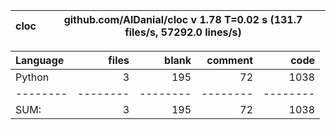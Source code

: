 cloc|github.com/AlDanial/cloc v 1.78  T=0.02 s (131.7 files/s, 57292.0 lines/s)
--- | ---

Language|files|blank|comment|code
:-------|-------:|-------:|-------:|-------:
Python|3|195|72|1038
--------|--------|--------|--------|--------
SUM:|3|195|72|1038
